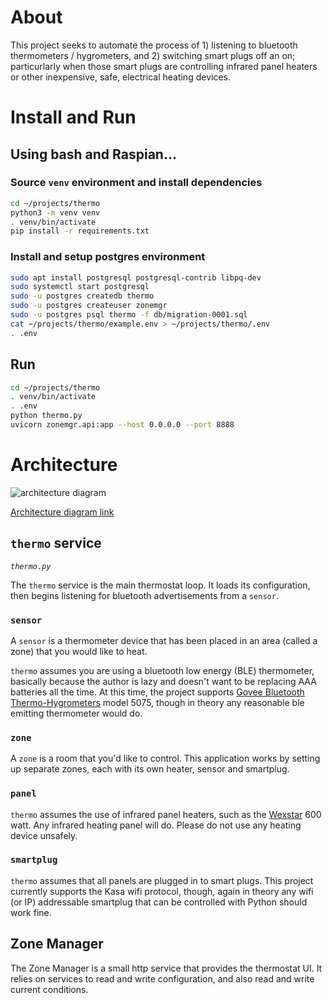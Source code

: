 # About
This project seeks to automate the process of 1) listening to bluetooth thermometers / hygrometers, and 2)
switching smart plugs off an on; particurlarly when those smart plugs are controlling infrared panel heaters
or other inexpensive, safe, electrical heating devices.

# Install and Run

## Using bash and Raspian...

### Source `venv` environment and install dependencies
```bash
cd ~/projects/thermo
python3 -m venv venv
. venv/bin/activate
pip install -r requirements.txt
```

### Install and setup postgres environment
```bash
sudo apt install postgresql postgresql-contrib libpq-dev
sudo systemctl start postgresql
sudo -u postgres createdb thermo
sudo -u postgres createuser zonemgr
sudo -u postgres psql thermo -f db/migration-0001.sql
cat ~/projects/thermo/example.env > ~/projects/thermo/.env
. .env
```

## Run
```bash
cd ~/projects/thermo
. venv/bin/activate
. .env
python thermo.py
uvicorn zonemgr.api:app --host 0.0.0.0 --port 8888
```

# Architecture

![architecture diagram](https://drive.google.com/uc?id=1Ou8uG74sjDqD0kGYJg5DkD5vumICnveZ)


[Architecture diagram link](https://docs.google.com/drawings/d/1zKq6OufqpD5Jf-5vY8Ynvn4B3upaHokV5EIA2D_sQYk/edit?usp=sharing)

## `thermo` service

*`thermo.py`*

The `thermo` service is the main thermostat loop. It loads its configuration, then begins listening for bluetooth advertisements from a `sensor`.

### `sensor`

A `sensor` is a thermometer device that has been placed in an area (called a zone) that you would like to heat.

`thermo` assumes you are using a bluetooth low energy (BLE) thermometer, basically because the author is lazy and doesn't want to be replacing AAA batteries all the time.  At this time, the project supports [Govee Bluetooth Thermo-Hygrometers](https://ca.govee.com/collections/thermo-hydrometer/products/govee-bluetooth-thermo-hygrometer) model 5075, though in theory any reasonable ble emitting thermometer would do.  

### `zone`

A `zone` is a room that you'd like to control. This application works by setting up separate zones, each with its own heater, sensor and smartplug.

### `panel`

`thermo` assumes the use of infrared panel heaters, such as the [Wexstar](https://www.wexstar.com/infrared-heaters) 600 watt. Any infrared heating panel will do. Please do not use any heating device unsafely.

### `smartplug`

`thermo` assumes that all panels are plugged in to smart plugs. This project currently supports the Kasa wifi protocol, though, again in theory any wifi (or IP) addressable smartplug that can be controlled with Python should work fine.

## Zone Manager

The Zone Manager is a small http service that provides the thermostat UI. It relies on services to read and write configuration, and also read and write current conditions. 
